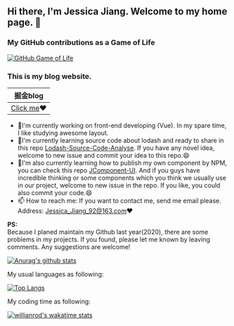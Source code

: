 ## Hi there, I'm Jessica Jiang. Welcome to my home page. 👋

### My GitHub contributions as a Game of Life
[![GitHub Game of Life](https://github4life.herokuapp.com/JCHappytime.gif)](https://github4life.herokuapp.com/JCHappytime)

### This is my blog website.

| 掘金blog |
| ---- |
| [Click me](https://juejin.cn/user/2990280511857416)❤️ |

- 🔭I'm currently working on front-end developing (Vue). In my spare time, I like studying awesome layout.
- 🌱I'm currently learning source code about lodash and ready to share in this repo [Lodash-Source-Code-Analyse](https://github.com/JCHappytime/Lodash-Source-Code-Analyse). If you have any novel idea, welcome to new issue and commit your idea to this repo.😄
- 🌱I'm also currently learning how to publish my own component by NPM, you can check this repo [JComponent-UI](https://github.com/JCHappytime/JComponents-UI). And if you guys have incredible thinking or some components which you think we usually use in our project, welcome to new issue in the repo. If you like, you could also commit your code.😄
- 📫 How to reach me: If you want to contact me, send me email please. Address: Jessica_Jiang_92@163.com❤️

**PS:**<br /> Because I planed maintain my Github last year(2020), there are some problems in my projects. If you found, please let me known by leaving comments.
Any suggestions are welcome! 

[![Anurag's github stats](https://github-readme-stats.vercel.app/api?username=JCHappytime&theme=tokyonight)](https://github.com/anuraghazra/github-readme-stats)

My usual languages as following:

[![Top Langs](https://github-readme-stats.vercel.app/api/top-langs/?username=JCHappytime&layout=compact)](https://github.com/anuraghazra/github-readme-stats)

My coding time as following:

[![willianrod's wakatime stats](https://github-readme-stats.vercel.app/api/wakatime?username=JCHappytime)](https://github.com/anuraghazra/github-readme-stats)



<!--
**JCHappytime/JCHappytime** is a ✨ _special_ ✨ repository because its `README.md` (this file) appears on your GitHub profile.

Here are some ideas to get you started:

- 🔭 I’m currently working on ...
- 🌱 I’m currently learning ...
- 👯 I’m looking to collaborate on ...
- 🤔 I’m looking for help with ...
- 💬 Ask me about ...
- 📫 How to reach me: ...
- 😄 Pronouns: ...
- ⚡ Fun fact: ...
-->

